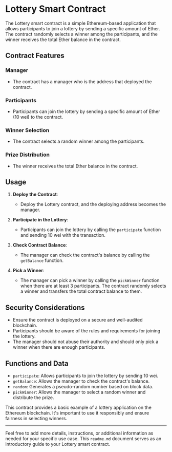 # Lottery Smart Contract

The Lottery smart contract is a simple Ethereum-based application that allows participants to join a lottery by sending a specific amount of Ether. The contract randomly selects a winner among the participants, and the winner receives the total Ether balance in the contract.

## Contract Features

### Manager

- The contract has a manager who is the address that deployed the contract.

### Participants

- Participants can join the lottery by sending a specific amount of Ether (10 wei) to the contract.

### Winner Selection

- The contract selects a random winner among the participants.

### Prize Distribution

- The winner receives the total Ether balance in the contract.

## Usage

1. **Deploy the Contract**:

   - Deploy the Lottery contract, and the deploying address becomes the manager.

2. **Participate in the Lottery**:

   - Participants can join the lottery by calling the `participate` function and sending 10 wei with the transaction.

3. **Check Contract Balance**:

   - The manager can check the contract's balance by calling the `getBalance` function.

4. **Pick a Winner**:

   - The manager can pick a winner by calling the `pickWinner` function when there are at least 3 participants. The contract randomly selects a winner and transfers the total contract balance to them.

## Security Considerations

- Ensure the contract is deployed on a secure and well-audited blockchain.
- Participants should be aware of the rules and requirements for joining the lottery.
- The manager should not abuse their authority and should only pick a winner when there are enough participants.

## Functions and Data

- `participate`: Allows participants to join the lottery by sending 10 wei.
- `getBalance`: Allows the manager to check the contract's balance.
- `random`: Generates a pseudo-random number based on block data.
- `pickWinner`: Allows the manager to select a random winner and distribute the prize.

This contract provides a basic example of a lottery application on the Ethereum blockchain. It's important to use it responsibly and ensure fairness in selecting winners.

---

Feel free to add more details, instructions, or additional information as needed for your specific use case. This `readme.md` document serves as an introductory guide to your Lottery smart contract.
